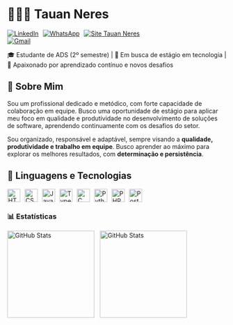 # 👨🏻‍💻 Tauan Neres  

<div style="display: flex; gap: 10px; flex-wrap: wrap;">
  <!-- LinkedIn -->
  <a href="https://www.linkedin.com/in/tauanneres/" target="_blank">
    <img src="https://img.shields.io/badge/-LinkedIn-%230077B5?style=for-the-badge&logo=linkedin&logoColor=white" alt="LinkedIn"/>
  </a>


  <!-- WhatsApp -->
  <a href="https://wa.me/5511982988303" target="_blank">
    <img src="https://img.shields.io/badge/WhatsApp-25D366?style=for-the-badge&logo=whatsapp&logoColor=white" alt="WhatsApp"/>
  </a>

  <!-- Site Tauan Neres -->
  <a href="https://beacons.ai/tauanneress?fbclid=PAdGRleAMj9BxleHRuA2FlbQIxMQABpwB3xhNDOe1rtgs3vHpe1WIIRrGOQpIlRihCKhwyGJpmxi7TZXBODWk_FFaT_aem_19HY9yRC5NHdqJWqt4sfyw" target="_blank">
    <img src="https://img.shields.io/badge/TauanNeres-0A66C2?style=for-the-badge&logo=google-chrome&logoColor=white" alt="Site Tauan Neres"/>
  </a>
</div>

 <a href="https://mail.google.com/mail/?view=cm&fs=1&to=tauannereswork@gmail.com" target="_blank">
  <img src="https://img.shields.io/badge/tauannereswork@gmail.com-D14836?style=for-the-badge&logo=gmail&logoColor=white" alt="Gmail"/>
</a>




</div>

🎓 Estudante de ADS (2º semestre) | 💼 Em busca de estágio em tecnologia | 🚀 Apaixonado por aprendizado contínuo e novos desafios

## 📝 Sobre Mim
Sou um profissional dedicado e metódico, com forte capacidade de colaboração em equipe. Busco uma oportunidade de estágio para aplicar meu foco em qualidade e produtividade no desenvolvimento de soluções de software, aprendendo continuamente com os desafios do setor.

Sou organizado, responsável e adaptável, sempre visando a **qualidade, produtividade e trabalho em equipe**. Busco aprender ao máximo para explorar os melhores resultados, com **determinação e persistência**.



## 🤖 Linguagens e Tecnologias
<div style="display: flex; gap: 10px; flex-wrap: wrap;">
  <img alt="HTML" title="HTML" width="30px" src="https://cdn.jsdelivr.net/gh/devicons/devicon@latest/icons/html5/html5-original.svg"/>
  <img alt="CSS3" title="CSS3" width="30px" src="https://cdn.jsdelivr.net/gh/devicons/devicon@latest/icons/css3/css3-original.svg"/>
  <img alt="JavaScript" title="JavaScript" width="30px" src="https://cdn.jsdelivr.net/gh/devicons/devicon@latest/icons/javascript/javascript-original.svg"/>
  <img alt="TypeScript" title="TypeScript" width="30px" src="https://cdn.jsdelivr.net/gh/devicons/devicon@latest/icons/typescript/typescript-original.svg"/>
  <img alt="C" title="C" width="30px" src="https://cdn.jsdelivr.net/gh/devicons/devicon@latest/icons/c/c-original.svg"/>
  <img alt="Python" title="Python" width="30px" src="https://cdn.jsdelivr.net/gh/devicons/devicon@latest/icons/python/python-original.svg"/>
  <img alt="PHP" title="PHP" width="30px" src="https://cdn.jsdelivr.net/gh/devicons/devicon@latest/icons/php/php-original.svg"/>
  <img alt="PostgreSQL" title="PostgreSQL" width="30px" src="https://cdn.jsdelivr.net/gh/devicons/devicon@latest/icons/postgresql/postgresql-original.svg"/>
</div>

### 📊 Estatísticas
<p>
  <img align="left" alt="GitHub Stats" height="200" style="padding-right: 10px;" src="https://github-readme-stats.vercel.app/api?username=Tauanneres&show_icons=true&theme=tokyonight&include_all_commits=true&locale=pt-br" />
  <img align="left" alt="GitHub Stats" height="200" src="https://github-readme-stats.vercel.app/api/top-langs/?username=Tauanneres&theme=tokyonight&layout=compact&custom_title=Tecnologias&langs_count=9" />
</p>
